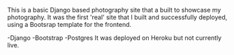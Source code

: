 This is a basic Django based photography site that a built to showcase my photography. It was the first 'real' site that I built and successfully deployed, using a Bootsrap template for the frontend. 

-Django
-Bootstrap
-Postgres
It was deployed on Heroku but not currently live.
